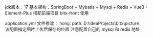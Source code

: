 jdk版本：17
基本架构：SpringBoot + Mybatis + Mysql + Redis + Vue3 + Element-Plus
搭配前端项目 bltx-front 使用

application.yml 文件修改：
    hong:
        path: D:\IdeaProjects\bltx\picture\
    该配置指定图片上传后保存的位置
    注意配置自己的 mysql 和 redis 地址